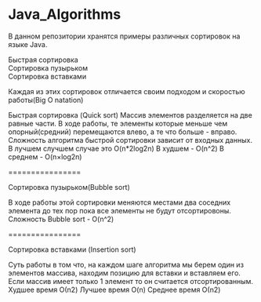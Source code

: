 # Java_Algorithms

В данном репозитории хранятся примеры различных сортировок на языке Java.

Быстрая сортировка<br>
Сортировка пузырьком<br>
Сортировка вставками

Каждая из этих сортировок отличается своим подходом и скоростью работы(Big O natation)

Быстрая сортировка (Quick sort)
Массив элементов разделяется на две равные части.
В ходе работы, те элементы которые меньше чем опорный(средний) перемещаются влево,
а те что больше - вправо.
Сложность алгоритма быстрой сортировки зависит от входных данных.
В лучшем случшем случае это O(n*2log2n)
В худшем - O(n^2)
В среднем - O(n×log2n)

================

Сортировка пузырьком(Bubble sort)

В ходе работы этой сортировки меняются местами два соседних элемента до тех пор
пока все элементы не будут отсортировоны.
Сложность Bubble sort - O(n^2)

================

Сортировка вставками (Insertion sort)

Суть работы в том что, на каждом шаге алгоритма мы берем один из элементов массива, 
находим позицию для вставки и вставляем его. 
Если массив имеет только 1 элемент то он считается отсортированным.
Худшее время	О(n2)
Лучшее время	O(n)
Среднее время	О(n2)
